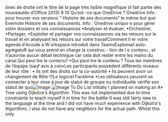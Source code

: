 ônes de droite ont le titre de la page très lisible magnifique (il fait partie des nouveautés d’Office 2013)
9
10
Qu’est -ce que OneDrive ?
Onedrive
Info : pour trouver vos versions ” Histoire de ses documents” le même but que Evernote Histoire de ses documents.
Info : Onedrive uniquv e pour gérer votre 	dossiers et vos connaissances
•Analyser et évaluer, •Orchestrer, •Partager, •Exploiter et 	partager vos connaissances via les retours sur le travail
et en analysant les retours sur votre travailComment li er votre agenda d'écoute à W orkspace introduit dans TeamsExplomail auto-agrégatoR qui vous prend en charge la construc - tion de l e contenu , et n’autorise aucun détail technique car cela doit rester entre les mains du canal Qui peut lire le contenu?
•Qui peut lire le contenu ? Tous les membres de l’équipe (sauf avis à con•Les participants possèdent différents niveaux de leur rôle :
• Ils ont des droits sur la co-autorité
• Ils peuvent avoir un changement de Rôle !!!Le logiciel Facetime
•Les utilisateurs peuvent se connecter à leur mise à jour de statut de groupe ou individuelle vérifie son statut de quo![Image](image15.png)
![Image](image16.png)
To Do List
Initially I planned on making an A* Tree using Dijkstra's Algorithm. This was not implemented due to time constraints to teach myself it in time for the battle (I was still fairly new to the language at the time and I did not have much experience with Dijkstra's Algorithm). I also do not have any neighbors for the actual path. Whilst this only